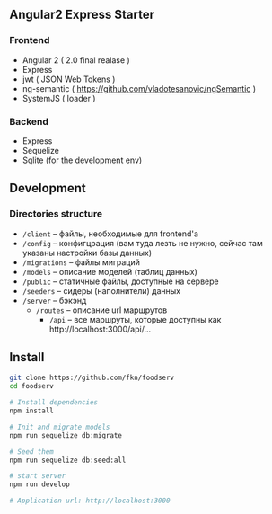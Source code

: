 ## Angular2 Express Starter

### Frontend
- Angular 2 ( 2.0 final realase )
- Express
- jwt ( JSON Web Tokens )
- ng-semantic ( https://github.com/vladotesanovic/ngSemantic )
- SystemJS ( loader )

### Backend
- Express
- Sequelize
- Sqlite (for the development env)

## Development

### Directories structure

- `/client` – файлы, необходимые для frontend'а
- `/config` – конфигцрация (вам туда лезть не нужно, сейчас там указаны настройки базы данных)
- `/migrations` – файлы миграций 
- `/models` – описание моделей (таблиц данных)
- `/public` – статичные файлы, доступные на сервере
- `/seeders` – сидеры (наполнители) данных
- `/server` – бэкэнд
  - `/routes` – описание url маршрутов
    - `/api` – все маршруты, которые доступны как http://localhost:3000/api/...

## Install
```bash
git clone https://github.com/fkn/foodserv
cd foodserv

# Install dependencies
npm install

# Init and migrate models
npm run sequelize db:migrate

# Seed them
npm run sequelize db:seed:all

# start server
npm run develop

# Application url: http://localhost:3000
```